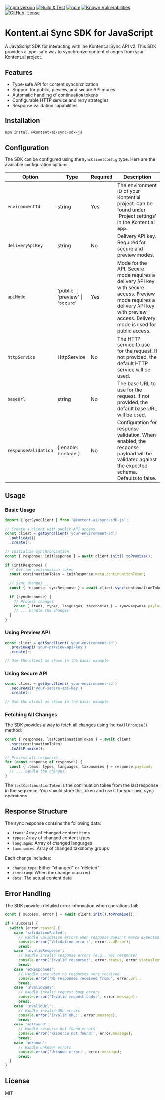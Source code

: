 [![npm version](https://badge.fury.io/js//%40kontent-ai%2Fsync-sdk.svg)](https://www.npmjs.com/package/@kontent-ai/sync-sdk)
[![Build & Test](https://github.com/kontent-ai/sync-sdk-js/actions/workflows/integrate.yml/badge.svg)](https://github.com/kontent-ai/sync-sdk-js/actions/workflows/integrate.yml)
[![npm](https://img.shields.io/npm/dt/@kontent-ai/sync-sdk.svg)](https://www.npmjs.com/package/@kontent-ai/sync-sdk)
[![Known Vulnerabilities](https://snyk.io/test/github/Kontent-ai/sync-sdk-js/badge.svg)](https://snyk.io/test/github/kontent-ai/sync-sdk-js)
[![GitHub license](https://img.shields.io/github/license/Kontent-ai/sync-sdk-js.svg)](https://github.com/kontent-ai/sync-sdk-js)

# Kontent.ai Sync SDK for JavaScript

A JavaScript SDK for interacting with the Kontent.ai Sync API v2. This SDK provides a type-safe way to synchronize content changes from your Kontent.ai project.

## Features

- Type-safe API for content synchronization
- Support for public, preview, and secure API modes
- Automatic handling of continuation tokens
- Configurable HTTP service and retry strategies
- Response validation capabilities

## Installation

```bash
npm install @kontent-ai/sync-sdk-js
```

## Configuration

The SDK can be configured using the `SyncClientConfig` type. Here are the available configuration options:

| Option | Type | Required | Description |
|--------|------|----------|-------------|
| `environmentId` | string | Yes | The environment ID of your Kontent.ai project. Can be found under 'Project settings' in the Kontent.ai app. |
| `deliveryApiKey` | string | No | Delivery API key. Required for secure and preview modes. |
| `apiMode` | 'public' \| 'preview' \| 'secure' | Yes | Mode for the API. Secure mode requires a delivery API key with secure access. Preview mode requires a delivery API key with preview access. Delivery mode is used for public access. |
| `httpService` | HttpService | No | The HTTP service to use for the request. If not provided, the default HTTP service will be used. |
| `baseUrl` | string | No | The base URL to use for the request. If not provided, the default base URL will be used. |
| `responseValidation` | { enable: boolean } | No | Configuration for response validation. When enabled, the response payload will be validated against the expected schema. Defaults to false. |

## Usage

### Basic Usage

```typescript
import { getSyncClient } from '@kontent-ai/sync-sdk-js';

// Create a client with public API access
const client = getSyncClient('your-environment-id')
  .publicApi()
  .create();

// Initialize synchronization
const { response: initResponse } = await client.init().toPromise();

if (initResponse) {
  // Get the continuation token
  const continuationToken = initResponse.meta.continuationToken;

  // Sync changes
  const { response: syncResponse } = await client.sync(continuationToken).toPromise();
  
  if (syncResponse) {
    // Process changes
    const { items, types, languages, taxonomies } = syncResponse.payload;
    // ... handle the changes
  }
}
```

### Using Preview API

```typescript
const client = getSyncClient('your-environment-id')
  .previewApi('your-preview-api-key')
  .create();

// Use the client as shown in the basic example
```

### Using Secure API

```typescript
const client = getSyncClient('your-environment-id')
  .secureApi('your-secure-api-key')
  .create();

// Use the client as shown in the basic example
```

### Fetching All Changes

The SDK provides a way to fetch all changes using the `toAllPromise()` method:

```typescript
const { responses, lastContinuationToken } = await client
  .sync(continuationToken)
  .toAllPromise();

// Process all responses
for (const response of responses) {
  const { items, types, languages, taxonomies } = response.payload;
  // ... handle the changes
}
```

The `lastContinuationToken` is the continuation token from the last response in the sequence. You should store this token and use it for your next sync operations.

## Response Structure

The sync response contains the following data:

- `items`: Array of changed content items
- `types`: Array of changed content types
- `languages`: Array of changed languages
- `taxonomies`: Array of changed taxonomy groups

Each change includes:

- `change_type`: Either "changed" or "deleted"
- `timestamp`: When the change occurred
- `data`: The actual content data

## Error Handling

The SDK provides detailed error information when operations fail:

```typescript
const { success, error } = await client.init().toPromise();

if (!success) {
  switch (error.reason) {
    case 'validationFailed':
      // Handle validation errors when response doesn't match expected schema
      console.error('Validation error:', error.zodError);
      break;
    case 'invalidResponse':
      // Handle invalid response errors (e.g., 401 response)
      console.error('Invalid response:', error.status, error.statusText);
      break;
    case 'noResponses':
      // Handle case when no responses were received
      console.error('No responses received from:', error.url);
      break;
    case 'invalidBody':
      // Handle invalid request body errors
      console.error('Invalid request body:', error.message);
      break;
    case 'invalidUrl':
      // Handle invalid URL errors
      console.error('Invalid URL:', error.message);
      break;
    case 'notFound':
      // Handle resource not found errors
      console.error('Resource not found:', error.message);
      break;
    case 'unknown':
      // Handle unknown errors
      console.error('Unknown error:', error.message);
      break;
  }
}
```

## License

MIT
